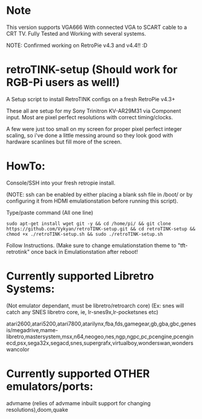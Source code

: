 # Note

This version supports VGA666 With connected VGA to SCART cable to a CRT TV. Fully Tested and Working with several systems.

NOTE: Confirmed working on RetroPie v4.3 and v4.4!! :D

# retroTINK-setup (Should work for RGB-Pi users as well!)
A Setup script to install RetroTINK configs on a fresh RetroPie v4.3+

These all are setup for my Sony Trinitron KV-AR29M31 via Component input.  Most are pixel perfect resolutions with correct timing/clocks.

A few were just too small on my screen for proper pixel perfect integer scaling, so i've done a little messing around so they look good with hardware scanlines but fill more of the screen.

# HowTo:

Console/SSH into your fresh retropie install.

(NOTE: ssh can be enabled by either placing a blank ssh file in /boot/ or by configuring it from HDMI emulationstation before running this script).

Type/paste command (All one line)

`sudo apt-get install wget git -y && cd /home/pi/ && git clone https://github.com/Vykyan/retroTINK-setup.git && cd retroTINK-setup && chmod +x ./retroTINK-setup.sh && sudo ./retroTINK-setup.sh`

Follow Instructions. (Make sure to change emulationstation theme to "tft-retrotink" once back in Emulationstation after reboot!

# Currently supported Libretro Systems:
 (Not emulator dependant, must be libretro/retroarch core)
 (Ex: snes will catch any SNES libretro core, ie, lr-snes9x,lr-pocketsnes etc)

atari2600,atari5200,atari7800,atarilynx,fba,fds,gamegear,gb,gba,gbc,genesis/megadrive,mame-libretro,mastersystem,msx,n64,neogeo,nes,ngp,ngpc,pc,pcengine,pcenginecd,psx,sega32x,segacd,snes,supergrafx,virtualboy,wonderswan,wonderswancolor

# Currently supported OTHER emulators/ports:

advmame (relies of advmame inbuilt support for changing resolutions),doom,quake
